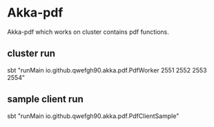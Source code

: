 # Akka-pdf

Akka-pdf which works on cluster contains pdf functions.

## cluster run
sbt "runMain io.github.qwefgh90.akka.pdf.PdfWorker 2551 2552 2553 2554"

## sample client run
sbt "runMain io.github.qwefgh90.akka.pdf.PdfClientSample"
